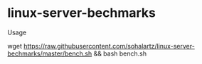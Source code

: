 # linux-server-bechmarks

Usage 

wget https://raw.githubusercontent.com/sohalartz/linux-server-bechmarks/master/bench.sh && bash bench.sh
